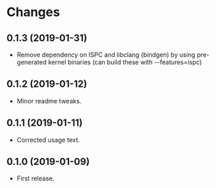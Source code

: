 # Changes

## 0.1.3 (2019-01-31)

* Remove dependency on ISPC and libclang (bindgen) by using pre-generated kernel binaries (can build these with --features=ispc)

## 0.1.2 (2019-01-12)

* Minor readme tweaks.

## 0.1.1 (2019-01-11)

* Corrected usage text.

## 0.1.0 (2019-01-09)

* First release.